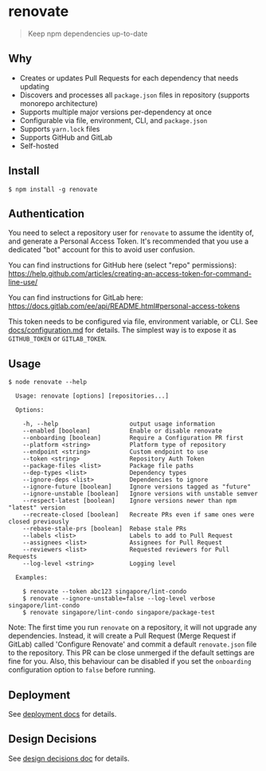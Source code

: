 # renovate

> Keep npm dependencies up-to-date

##  Why

- Creates or updates Pull Requests for each dependency that needs updating
- Discovers and processes all `package.json` files in repository (supports monorepo architecture)
- Supports multiple major versions per-dependency at once
- Configurable via file, environment, CLI, and `package.json`
- Supports `yarn.lock` files
- Supports GitHub and GitLab
- Self-hosted

## Install

```
$ npm install -g renovate
```

## Authentication

You need to select a repository user for `renovate` to assume the identity of, and generate a Personal Access Token. It's recommended that you use a dedicated "bot" account for this to avoid user confusion.

You can find instructions for GitHub here (select "repo" permissions): https://help.github.com/articles/creating-an-access-token-for-command-line-use/

You can find instructions for GitLab here: https://docs.gitlab.com/ee/api/README.html#personal-access-tokens

This token needs to be configured via file, environment variable, or CLI. See [docs/configuration.md](docs/configuration.md) for details.
The simplest way is to expose it as `GITHUB_TOKEN` or `GITLAB_TOKEN`.

## Usage

```
$ node renovate --help

  Usage: renovate [options] [repositories...]

  Options:

    -h, --help                    output usage information
    --enabled [boolean]           Enable or disable renovate
    --onboarding [boolean]        Require a Configuration PR first
    --platform <string>           Platform type of repository
    --endpoint <string>           Custom endpoint to use
    --token <string>              Repository Auth Token
    --package-files <list>        Package file paths
    --dep-types <list>            Dependency types
    --ignore-deps <list>          Dependencies to ignore
    --ignore-future [boolean]     Ignore versions tagged as "future"
    --ignore-unstable [boolean]   Ignore versions with unstable semver
    --respect-latest [boolean]    Ignore versions newer than npm "latest" version
    --recreate-closed [boolean]   Recreate PRs even if same ones were closed previously
    --rebase-stale-prs [boolean]  Rebase stale PRs
    --labels <list>               Labels to add to Pull Request
    --assignees <list>            Assignees for Pull Request
    --reviewers <list>            Requested reviewers for Pull Requests
    --log-level <string>          Logging level

  Examples:

    $ renovate --token abc123 singapore/lint-condo
    $ renovate --ignore-unstable=false --log-level verbose singapore/lint-condo
    $ renovate singapore/lint-condo singapore/package-test
```

Note: The first time you run `renovate` on a repository, it will not upgrade any dependencies. Instead, it will create a Pull Request (Merge Request if GitLab) called 'Configure Renovate' and commit a default `renovate.json` file to the repository. This PR can be close unmerged if the default settings are fine for you. Also, this behaviour can be disabled if you set the `onboarding` configuration option to `false` before running.

## Deployment

See [deployment docs](docs/deployment.md) for details.

## Design Decisions

See [design decisions doc](docs/design-decisions.md) for details.
